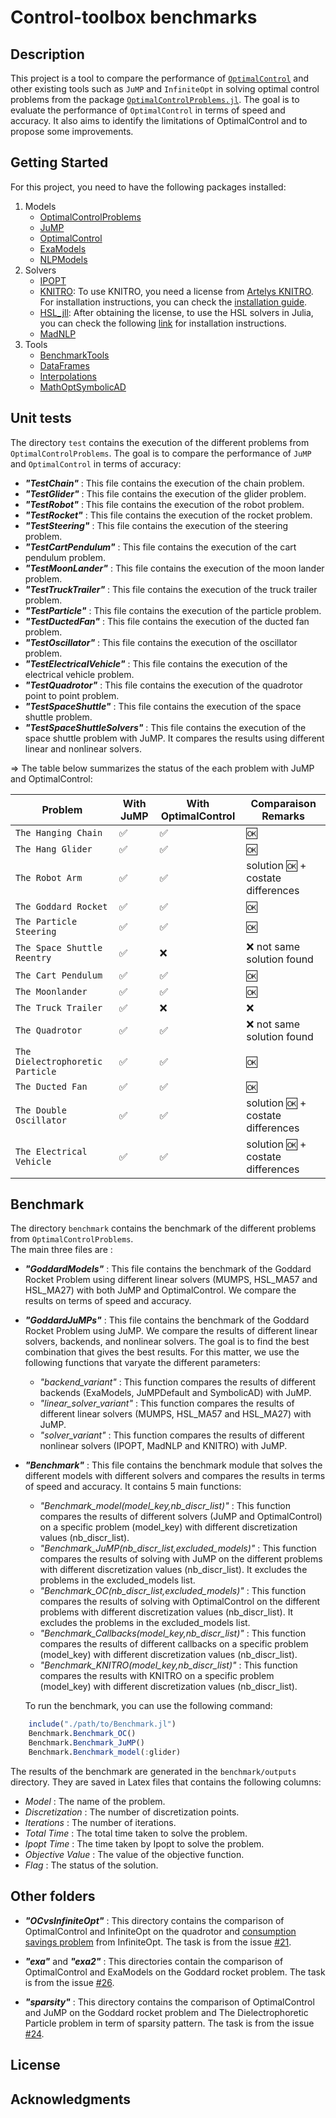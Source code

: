 # Control-toolbox benchmarks

## Description

This project is a tool to compare the performance of [`OptimalControl`](https://github.com/control-toolbox/OptimalControl.jl) and other existing tools such as `JuMP` and `InfiniteOpt` in solving optimal control problems from the package [`OptimalControlProblems.jl`](https://github.com/control-toolbox/OptimalControlProblems.jl).
The goal is to evaluate the performance of `OptimalControl` in terms of speed and accuracy. It also aims to identify the limitations of OptimalControl and to propose some improvements.

## Getting Started

For this project, you need to have the following packages installed:
1. Models
    - [OptimalControlProblems](https://github.com/control-toolbox/OptimalControlProblems.jl)
    - [JuMP](https://jump.dev/JuMP.jl/stable/) 
    - [OptimalControl](https://control-toolbox.org/OptimalControl.jl/stable/)
    - [ExaModels](https://exanauts.github.io/ExaModels.jl/stable/)
    - [NLPModels](https://jso.dev/NLPModels.jl/stable/)
2. Solvers
    - [IPOPT](https://github.com/jump-dev/Ipopt.jl)
    - [KNITRO](https://www.artelys.com/app/docs/knitro/1_introduction.html): To use KNITRO, you need a license from [Artelys KNITRO](https://www.artelys.com/products/knitro/). For installation instructions, you can check the [installation guide](https://www.artelys.com/app/docs/knitro/1_introduction/installation.html).
    - [HSL_jll](https://licences.stfc.ac.uk/product/libhsl): After obtaining the license, to use the HSL solvers in Julia, you can check the following [link](https://discourse.julialang.org/t/how-to-get-hsl-up-and-running-with-ipopt/114138/3) for installation instructions.
    - [MadNLP](https://madnlp.github.io/MadNLP.jl/stable/)
3. Tools
    - [BenchmarkTools](https://github.com/JuliaCI/BenchmarkTools.jl)
    - [DataFrames](https://dataframes.juliadata.org/stable/)
    - [Interpolations](http://juliamath.github.io/Interpolations.jl/latest/)
    - [MathOptSymbolicAD](https://juliapackages.com/p/mathoptsymbolicad)

## Unit tests

The directory `test` contains the execution of the different problems from `OptimalControlProblems`. The goal is to compare the performance of `JuMP` and `OptimalControl` in terms of accuracy:
- ***"TestChain"*** : This file contains the execution of the chain problem.
- ***"TestGlider"*** : This file contains the execution of the glider problem.
- ***"TestRobot"*** : This file contains the execution of the robot problem.
- ***"TestRocket"*** : This file contains the execution of the rocket problem.
- ***"TestSteering"*** : This file contains the execution of the steering problem.
- ***"TestCartPendulum"*** : This file contains the execution of the cart pendulum problem.
- ***"TestMoonLander"*** : This file contains the execution of the moon lander problem.
- ***"TestTruckTrailer"*** : This file contains the execution of the truck trailer problem.
- ***"TestParticle"*** : This file contains the execution of the particle problem.
- ***"TestDuctedFan"*** : This file contains the execution of the ducted fan problem.
- ***"TestOscillator"*** : This file contains the execution of the oscillator problem.
- ***"TestElectricalVehicle"*** : This file contains the execution of the electrical vehicle problem.
- ***"TestQuadrotor"*** : This file contains the execution of the quadrotor point to point problem.
- ***"TestSpaceShuttle"*** : This file contains the execution of the space shuttle problem.
- ***"TestSpaceShuttleSolvers"*** : This file contains the execution of the space shuttle problem with JuMP. It compares the results using different linear and nonlinear solvers.

=> The table below summarizes the status of the each problem with JuMP and OptimalControl:

| Problem | With JuMP | With OptimalControl | Comparaison Remarks |
| --- | --- | --- | --- |
| `The Hanging Chain` |   ✅  |   ✅ | 🆗|
| `The Hang Glider` |  ✅  |  ✅ | 🆗 |
| `The Robot Arm` |  ✅ | ✅| solution 🆗 + costate differences |
| `The Goddard Rocket` |  ✅ | ✅| 🆗 |
| `The Particle Steering` |  ✅ | ✅|🆗  |
| `The Space Shuttle Reentry` |  ✅ |  ❌| ❌ not same solution found |
| `The Cart Pendulum` | ✅ | ✅| 🆗 |
| `The Moonlander` | ✅ | ✅| 🆗 |
| `The Truck Trailer` | ✅ | ❌| ❌ |
| `The Quadrotor` | ✅ | ✅| ❌ not same solution found|
| `The Dielectrophoretic Particle` | ✅ | ✅| 🆗 |
| `The Ducted Fan` | ✅ | ✅| 🆗 |
| `The Double Oscillator` | ✅ | ✅| solution 🆗 + costate differences |
| `The Electrical Vehicle` | ✅ | ✅| solution 🆗 + costate differences |

## Benchmark

The directory `benchmark` contains the benchmark of the different problems from `OptimalControlProblems`.  
The main three files are :
- ***"GoddardModels"*** : This file contains the benchmark of the Goddard Rocket Problem using different linear solvers (MUMPS, HSL_MA57 and HSL_MA27) with both JuMP and OptimalControl. We compare the results on terms of speed and accuracy.
- ***"GoddardJuMPs"*** : This file contains the benchmark of the Goddard Rocket Problem using JuMP. We compare the results of different linear solvers, backends, and nonlinear solvers. The goal is to find the best combination that gives the best results.
For this matter, we use the following functions that varyate the different parameters:
    - *"backend_variant"* : This function compares the results of different backends (ExaModels, JuMPDefault and SymbolicAD) with JuMP.
    - *"linear_solver_variant"* : This function compares the results of different linear solvers (MUMPS, HSL_MA57 and HSL_MA27) with JuMP.
    - *"solver_variant"* : This function compares the results of different nonlinear solvers (IPOPT, MadNLP and KNITRO) with JuMP.
- ***"Benchmark"*** : This file contains the benchmark module that solves the different models with different solvers and compares the results in terms of speed and accuracy.
  It contains 5 main functions:
    - *"Benchmark_model(model_key,nb_discr_list)"* : This function compares the results of different solvers (JuMP and OptimalControl) on a specific problem (model_key) with different discretization values (nb_discr_list).
    - *"Benchmark_JuMP(nb_discr_list,excluded_models)"* : This function compares the results of solving with JuMP on the different problems with different discretization values (nb_discr_list). It excludes the problems in the excluded_models list.
    - *"Benchmark_OC(nb_discr_list,excluded_models)"* : This function compares the results of solving with OptimalControl on the different problems with different discretization values (nb_discr_list). It excludes the problems in the excluded_models list.
    - *"Benchmark_Callbacks(model_key,nb_discr_list)"* : This function compares the results of different callbacks on a specific problem (model_key) with different discretization values (nb_discr_list).
    - *"Benchmark_KNITRO(model_key,nb_discr_list)"* : This function compares the results with KNITRO on a specific problem (model_key) with different discretization values (nb_discr_list).
      
    To run the benchmark, you can use the following command:
```julia
    include("./path/to/Benchmark.jl")
    Benchmark.Benchmark_OC()
    Benchmark.Benchmark_JuMP()
    Benchmark.Benchmark_model(:glider)
```

The results of the benchmark are generated in the `benchmark/outputs` directory. They are saved in Latex files that contains the following columns:

- *Model* : The name of the problem.
- *Discretization* : The number of discretization points.
- *Iterations* : The number of iterations.
- *Total Time* : The total time taken to solve the problem.
- *Ipopt Time* : The time taken by Ipopt to solve the problem.
- *Objective Value* : The value of the objective function.
- *Flag* : The status of the solution.

## Other folders 

- ***"OCvsInfiniteOpt"*** : This directory contains the comparison of OptimalControl and InfiniteOpt on the quadrotor and [consumption savings problem](https://infiniteopt.github.io/InfiniteOpt.jl/stable/examples/Optimal%20Control/consumption_savings/#Consumption-Savings-Problem) from InfiniteOpt. The task is from the issue [#21](https://github.com/control-toolbox/CTBenchmarks.jl/issues/21).

- ***"exa"*** and ***"exa2"*** : This directories contain the comparison of OptimalControl and ExaModels on the Goddard rocket problem. The task is from the issue [#26](https://github.com/control-toolbox/CTBenchmarks.jl/issues/26).

- ***"sparsity"*** : This directory contains the comparison of OptimalControl and JuMP on the Goddard rocket problem and The Dielectrophoretic Particle problem in term of sparsity pattern. The task is from the issue [#24](https://github.com/control-toolbox/CTBenchmarks.jl/issues/24).

## License

## Acknowledgments
